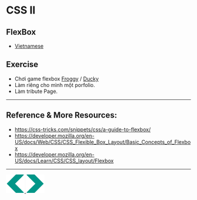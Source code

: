 # CSS II
## FlexBox
- [Vietnamese](https://www.youtube.com/watch?v=G19jZzK5FWI)

## Exercise
- Chơi game flexbox [Froggy](https://flexboxfroggy.com) / [Ducky](https://courses.cs.washington.edu/courses/cse154/flexboxducky/)
- Làm riêng cho mình một porfolio.
- Làm tribute Page.

---

## Reference & More Resources: 
* https://css-tricks.com/snippets/css/a-guide-to-flexbox/
* https://developer.mozilla.org/en-US/docs/Web/CSS/CSS_Flexible_Box_Layout/Basic_Concepts_of_Flexbox
* https://developer.mozilla.org/en-US/docs/Learn/CSS/CSS_layout/Flexbox

---
<!-- Navigator -->
<div>
<a href="./Lecture-02.3.CSS.md">
    <img width=50 src="../sources/left-arrow.svg" >
</a>
<a href="./Lecture-03.1.CSS-III.md">
    <img  width=50 src="../sources/right-arrow.svg">
    </a>
</div>
<!-- Navigator -->

